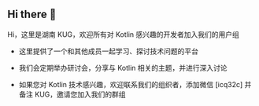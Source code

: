 ## Hi there 👋

Hi，这里是湖南 KUG，欢迎所有对 Kotlin 感兴趣的开发者加入我们的用户组

- 这里提供了一个和其他成员一起学习、探讨技术问题的平台

- 我们会定期举办研讨会，分享与 Kotlin 相关的主题，并进行深入讨论
- 如果您对 Kotlin 技术感兴趣，欢迎联系我们的组织者，添加微信 [icq32c] 并备注 KUG，邀请您加入我们的群组